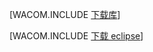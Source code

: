 <properties linkid="java-download-windows" urlDisplayName="Download for Windows" pageTitle="Download the Azure SDK for Java (Windows)" metaKeywords="Azure SDK Java, Azure Java Maven, Azure Maven, Azure plugin for Eclipse, Azure Eclipse Java" description="Download the Azure SDK for Java. Code provided for Maven. Install steps provided for Azure Plugin for Eclipse with Java." metaCanonical="" disqusComments="1" umbracoNaviHide="1" services="" documentationCenter="Java" title="Download the Azure SDK for Java" authors="robmcm" solutions="" manager="wpickett" editor="mollybos" scriptId="" videoId="" />
<tags ms.service=""
    ms.date=""
    wacn.date=""
    />

[WACOM.INCLUDE [下载库](../includes/download_libraries.md)]

[WACOM.INCLUDE [下载 eclipse](../includes/download_eclipse.md)]

  [下载库]: ../includes/download_libraries.md
  [下载 eclipse]: ../includes/download_eclipse.md
